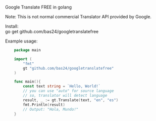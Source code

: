 Google Translate FREE in golang

Note: This is not normal commercial Translator API
provided by Google.

Install:<br>
go get github.com/bas24/googletranslatefree

Example usage:

```go
	package main

	import (
		"fmt"
		gt "github.com/bas24/googletranslatefree"
	)

	func main(){
		const text string = `Hello, World!`
		// you can use "auto" for source language
		// so, translator will detect language
		result, _ := gt.Translate(text, "en", "es")
		fmt.Println(result)
		// Output: "Hola, Mundo!"
	}
``` 
